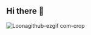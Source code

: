 ## Hi there 👋
![Loonagithub-ezgif com-crop](https://github.com/user-attachments/assets/4a0cb28f-fefd-439d-bea9-6061e36acb9e)

<!--
**OtavioDSP/OtavioDSP** is a ✨ _special_ ✨ repository because its `README.md` (this file) appears on your GitHub profile.

Here are some ideas to get you started:

- 🔭 I’m currently working on ...
- 🌱 I’m currently learning ...
- 👯 I’m looking to collaborate on ...
- 🤔 I’m looking for help with ...
- 💬 Ask me about ...
- 📫 How to reach me: ...
- 😄 Pronouns: ...
- ⚡ Fun fact: ...
-->

